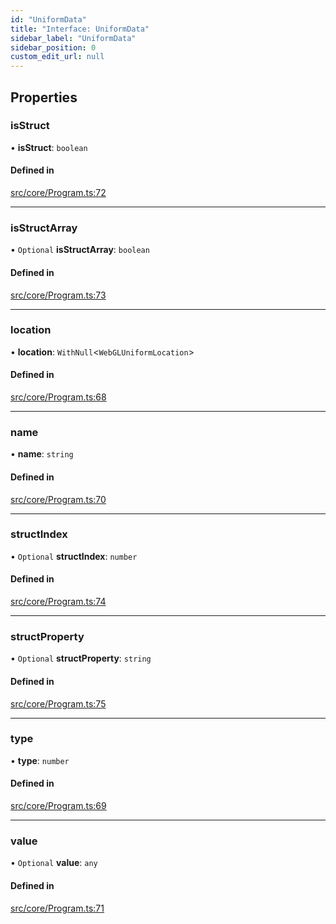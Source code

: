 ```yaml
---
id: "UniformData"
title: "Interface: UniformData"
sidebar_label: "UniformData"
sidebar_position: 0
custom_edit_url: null
---
```


## Properties

### isStruct

• **isStruct**: `boolean`

#### Defined in

[src/core/Program.ts:72](https://github.com/sakitam-gis/vis-engine/blob/7cb4094/src/core/Program.ts#L72)

___

### isStructArray

• `Optional` **isStructArray**: `boolean`

#### Defined in

[src/core/Program.ts:73](https://github.com/sakitam-gis/vis-engine/blob/7cb4094/src/core/Program.ts#L73)

___

### location

• **location**: `WithNull`<`WebGLUniformLocation`\>

#### Defined in

[src/core/Program.ts:68](https://github.com/sakitam-gis/vis-engine/blob/7cb4094/src/core/Program.ts#L68)

___

### name

• **name**: `string`

#### Defined in

[src/core/Program.ts:70](https://github.com/sakitam-gis/vis-engine/blob/7cb4094/src/core/Program.ts#L70)

___

### structIndex

• `Optional` **structIndex**: `number`

#### Defined in

[src/core/Program.ts:74](https://github.com/sakitam-gis/vis-engine/blob/7cb4094/src/core/Program.ts#L74)

___

### structProperty

• `Optional` **structProperty**: `string`

#### Defined in

[src/core/Program.ts:75](https://github.com/sakitam-gis/vis-engine/blob/7cb4094/src/core/Program.ts#L75)

___

### type

• **type**: `number`

#### Defined in

[src/core/Program.ts:69](https://github.com/sakitam-gis/vis-engine/blob/7cb4094/src/core/Program.ts#L69)

___

### value

• `Optional` **value**: `any`

#### Defined in

[src/core/Program.ts:71](https://github.com/sakitam-gis/vis-engine/blob/7cb4094/src/core/Program.ts#L71)
